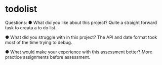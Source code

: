 # todolist

Questions:
●  	What did you like about this project?
  Quite a straight forward task to creata a to do list.


●  	What did you struggle with in this project?
The API and date format took most of the time trying to debug.


●  	What would make your experience with this assessment better?
More practice assignments before assessment.

